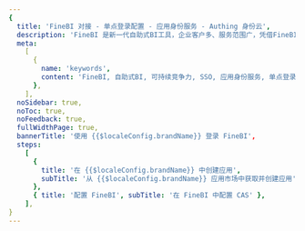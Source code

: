 ```yaml
---
{
  title: 'FineBI 对接 - 单点登录配置 - 应用身份服务 - Authing 身份云',
  description: 'FineBI 是新一代自助式BI工具，企业客户多、服务范围广，凭借FineBI简单流畅的操作、强劲的大数据性能和自助式的分析体验，企业可充分了解和利用他们的数据，增强企业的可持续竞争力。',
  meta:
    [
      {
        name: 'keywords',
        content: 'FineBI, 自助式BI, 可持续竞争力, SSO, 应用身份服务, 单点登录配置, Authing身份云',
      },
    ],
  noSidebar: true,
  noToc: true,
  noFeedback: true,
  fullWidthPage: true,
  bannerTitle: '使用 {{$localeConfig.brandName}} 登录 FineBI',
  steps:
    [
      {
        title: '在 {{$localeConfig.brandName}} 中创建应用',
        subTitle: '从 {{$localeConfig.brandName}} 应用市场中获取并创建应用',
      },
      { title: '配置 FineBI', subTitle: '在 FineBI 中配置 CAS' },
    ],
}
---
```


<IntegrationDetail/>
